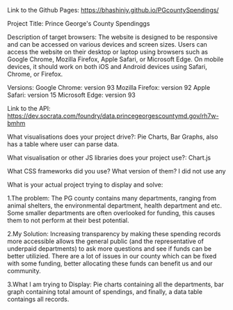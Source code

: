Link to the Github Pages: https://bhashiniy.github.io/PGcountySpendings/

Project Title: Prince George's County Spendinggs

Description of target browsers: The website is designed to be responsive and can be accessed on various devices and screen sizes. 
Users can access the website on their desktop or laptop using browsers such as Google Chrome, Mozilla Firefox, Apple Safari, or Microsoft Edge. On mobile devices, it should work on both iOS and Android devices using Safari, Chrome, or Firefox. 

Versions:
Google Chrome: version 93
Mozilla Firefox: version 92
Apple Safari: version 15
Microsoft Edge: version 93



Link to the API: https://dev.socrata.com/foundry/data.princegeorgescountymd.gov/rh7w-bmhm

What visualisations does your project drive?: Pie Charts, Bar Graphs, also has a table where user can parse data. 

What visualisation or other JS libraries does your project use?:  Chart.js

What CSS frameworks did you use? What version of them? I did not use any 

What is your actual project trying to display and solve:

1.The problem: The PG county contains many departments, ranging from animal shelters, the environmental department, health department and etc. Some smaller departments are often overlooked for funding, this causes them to not perform at their best potential. 

2.My Solution: Increasing transparency by making these spending records more accessible allows the general public (and the representative of underpaid departments) to ask more questions and see if funds can be better utilizied. There are a lot of issues in our county which can be fixed with some funding, better allocating these funds can benefit us and our community.

3.What I am trying to Display: Pie charts containing all the departments, bar graph containing total amount of spendings, and finally, a data table contaings all records. 


